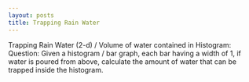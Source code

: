```yaml
---
layout: posts
title: Trapping Rain Water
---
```


Trapping Rain Water (2-d) / Volume of water contained in Histogram:
Question: Given a histogram / bar graph, each bar having a width of 1, if water is poured from above, calculate the amount of water that can be trapped inside the histogram.

